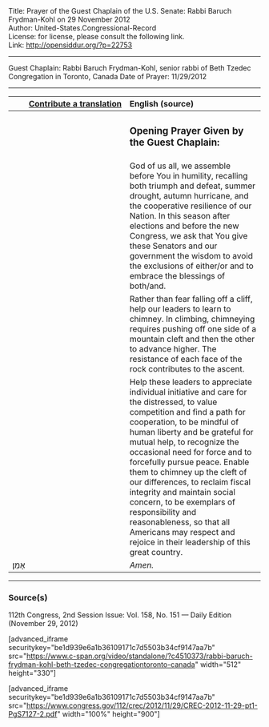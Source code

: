 <html>
<head></head>
<body>
Title: Prayer of the Guest Chaplain of the U.S. Senate: Rabbi Baruch Frydman-Kohl on 29 November 2012<br />
Author: United-States.Congressional-Record<br />
License: for license, please consult the following link.<br />
Link: <a href="http://opensiddur.org/?p=22753">http://opensiddur.org/?p=22753</a>
<p />
<hr />

Guest Chaplain: Rabbi Baruch Frydman-Kohl, senior rabbi of Beth Tzedec Congregation in Toronto, Canada
Date of Prayer: 11/29/2012

<hr />

<table style="margin-left: auto;margin-right: auto;" class="draggable">
<thead><tr><th id="x" style="text-align: right;"><a href="/contributing/upload/">Contribute a translation</a></th><th style="text-align: left;">English (source)</th></tr></thead>
<tbody>
<tr><td style="vertical-align:top;" width="46%">
<div class="liturgy"><span lang="he">

</span></div></td>
 
<td style="vertical-align:top;" width="53%">
<div class="english">
<h3>Opening Prayer Given by the Guest Chaplain:</h3>
</div></td></tr>


<tr><td style="vertical-align:top;" width="46%">
<div class="liturgy"><span lang="he">

</span></div></td>
 
<td style="vertical-align:top;" width="53%">
<div class="english">
God of us all, 
we assemble before You in humility, 
recalling both triumph and defeat, 
summer drought, 
autumn hurricane, 
and the cooperative resilience of our Nation. 
In this season after elections and before the new Congress, 
we ask that You give these Senators and our government 
the wisdom to avoid the exclusions of either/or 
and to embrace the blessings of both/and.
</div></td></tr>


<tr><td style="vertical-align:top;" width="46%">
<div class="liturgy"><span lang="he">

</span></div></td>
 
<td style="vertical-align:top;" width="53%">
<div class="english">
Rather than fear falling off a cliff, 
help our leaders to learn to chimney. 
In climbing, chimneying requires 
pushing off one side of a mountain cleft 
and then the other to advance higher. 
The resistance of each face of the rock 
contributes to the ascent. 
</div></td></tr>


<tr><td style="vertical-align:top;" width="46%">
<div class="liturgy"><span lang="he">

</span></div></td>
 
<td style="vertical-align:top;" width="53%">
<div class="english">
Help these leaders 
to appreciate individual initiative 
and care for the distressed, 
to value competition 
and find a path for cooperation, 
to be mindful of human liberty 
and be grateful for mutual help, 
to recognize the occasional need for force 
and to forcefully pursue peace. 
Enable them 
to chimney up the cleft 
of our differences, 
to reclaim fiscal integrity 
and maintain social concern, 
to be exemplars of responsibility 
and reasonableness, 
so that all Americans may respect 
and rejoice 
in their leadership 
of this great country.
</div></td></tr>


<tr><td style="vertical-align:top;" width="46%">
<div class="liturgy"><span lang="he">
אָמֵן׃
</span></div></td>
 
<td style="vertical-align:top;" width="53%">
<div class="english">
<em>Amen.</em>
</div></td></tr>
</tbody></table>

<hr />

<h3>Source(s)</h3>

112th Congress, 2nd Session
Issue: Vol. 158, No. 151 — Daily Edition (November 29, 2012)

[advanced_iframe securitykey="be1d939e6a1b36109171c7d5503b34cf9147aa7b" src="https://www.c-span.org/video/standalone/?c4510373/rabbi-baruch-frydman-kohl-beth-tzedec-congregationtoronto-canada" width="512" height="330"]

[advanced_iframe securitykey="be1d939e6a1b36109171c7d5503b34cf9147aa7b" src="https://www.congress.gov/112/crec/2012/11/29/CREC-2012-11-29-pt1-PgS7127-2.pdf" width="100%" height="900"]
</body>
</html>
